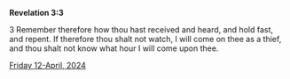 **Revelation 3:3**

3 Remember therefore how thou hast received and heard, and hold fast, and repent. If therefore thou shalt not watch, I will come on thee as a thief, and thou shalt not know what hour I will come upon thee.

[Friday 12-April, 2024](https://getbible.life/kjv/Revelation/3/3)

